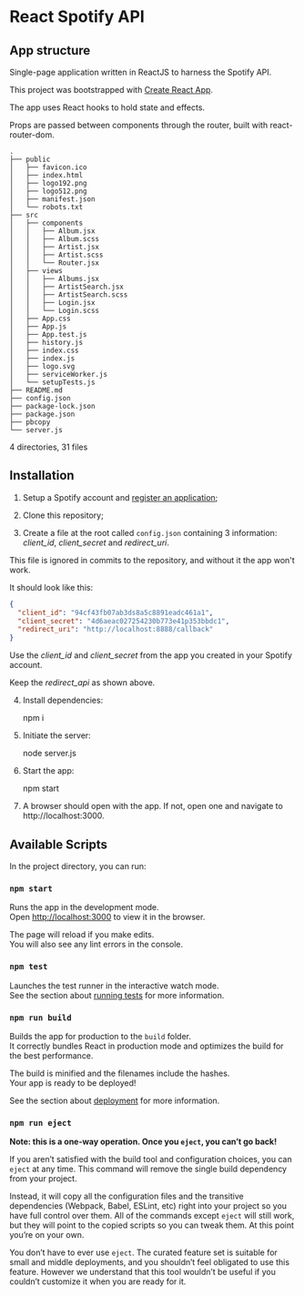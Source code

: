 # React Spotify API

## App structure

Single-page application written in ReactJS to harness the Spotify API.

This project was bootstrapped with [Create React App](https://github.com/facebook/create-react-app).

The app uses React hooks to hold state and effects.

Props are passed between components through the router, built with react-router-dom.

```
.
├── public
│   ├── favicon.ico
│   ├── index.html
│   ├── logo192.png
│   ├── logo512.png
│   ├── manifest.json
│   └── robots.txt
├── src
│   ├── components
│   │   ├── Album.jsx
│   │   ├── Album.scss
│   │   ├── Artist.jsx
│   │   ├── Artist.scss
│   │   └── Router.jsx
│   ├── views
│   │   ├── Albums.jsx
│   │   ├── ArtistSearch.jsx
│   │   ├── ArtistSearch.scss
│   │   ├── Login.jsx
│   │   └── Login.scss
│   ├── App.css
│   ├── App.js
│   ├── App.test.js
│   ├── history.js
│   ├── index.css
│   ├── index.js
│   ├── logo.svg
│   ├── serviceWorker.js
│   └── setupTests.js
├── README.md
├── config.json
├── package-lock.json
├── package.json
├── pbcopy
└── server.js
```


4 directories, 31 files

## Installation

1. Setup a Spotify account and [register an application](https://developer.spotify.com/documentation/general/guides/app-settings/#register-your-app);

2. Clone this repository;

3. Create a file at the root called `config.json` containing 3 information: *client_id*, *client_secret* and *redirect_uri*. 

This file is ignored in commits to the repository, and without it the app won't work.

It should look like this:

```json
{
  "client_id": "94cf43fb07ab3ds8a5c8891eadc461a1",
  "client_secret": "4d6aeac027254230b773e41p353bbdc1",
  "redirect_uri": "http://localhost:8888/callback"
}
```

Use the *client_id* and *client_secret* from the app you created in your Spotify account.

Keep the *redirect_api* as shown above.

4. Install dependencies:

	npm i

5. Initiate the server:

	node server.js

6. Start the app:

	npm start

7. A browser should open with the app. If not, open one and navigate to http://localhost:3000.

## Available Scripts

In the project directory, you can run:

### `npm start`

Runs the app in the development mode.<br />
Open [http://localhost:3000](http://localhost:3000) to view it in the browser.

The page will reload if you make edits.<br />
You will also see any lint errors in the console.

### `npm test`

Launches the test runner in the interactive watch mode.<br />
See the section about [running tests](https://facebook.github.io/create-react-app/docs/running-tests) for more information.

### `npm run build`

Builds the app for production to the `build` folder.<br />
It correctly bundles React in production mode and optimizes the build for the best performance.

The build is minified and the filenames include the hashes.<br />
Your app is ready to be deployed!

See the section about [deployment](https://facebook.github.io/create-react-app/docs/deployment) for more information.

### `npm run eject`

**Note: this is a one-way operation. Once you `eject`, you can’t go back!**

If you aren’t satisfied with the build tool and configuration choices, you can `eject` at any time. This command will remove the single build dependency from your project.

Instead, it will copy all the configuration files and the transitive dependencies (Webpack, Babel, ESLint, etc) right into your project so you have full control over them. All of the commands except `eject` will still work, but they will point to the copied scripts so you can tweak them. At this point you’re on your own.

You don’t have to ever use `eject`. The curated feature set is suitable for small and middle deployments, and you shouldn’t feel obligated to use this feature. However we understand that this tool wouldn’t be useful if you couldn’t customize it when you are ready for it.

